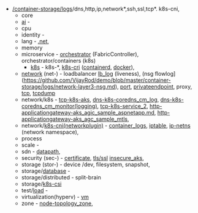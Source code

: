 - [/container-storage/logs](/container-storage/logs)/dns,http,ip,network*,ssh,ssl,tcp*. k8s-cni,
  - core 
  - [ai](https://github.com/VijayRod/demo/blob/master/ai/ai.md) -
  - cpu
  - identity -
  - lang - [.net](https://github.com/VijayRod/demo/blob/master/container-storage/logs/lang-dotnet(.net).md),
  - memory
  - microservice - [orchestrator](https://github.com/VijayRod/demo/blob/master/container-storage/logs/microservice-orchestrator.md) (FabricController), orchestrator/containers (k8s)
    - [k8s](https://github.com/VijayRod/demo/blob/master/container-storage/logs/k8s.md) - k8s-*, [k8s-cri](https://github.com/VijayRod/demo/blob/master/container-storage/logs/k8s-cri(ContainerRuntimeInterface).md) ([containerd](https://github.com/VijayRod/demo/blob/master/container-storage/logs/k8s-cri-containerd.md), [docker](https://github.com/VijayRod/demo/blob/master/container-storage/logs/k8s-cri-docker.md)),
  - [network](https://github.com/VijayRod/demo/blob/master/container-storage/logs/network-os_linux.md) (net-) - loadbalancer [lb_log](https://github.com/VijayRod/demo/blob/master/container-storage/logs/network-layer4-lb_log.md) (liveness), (nsg flowlog](https://github.com/VijayRod/demo/blob/master/container-storage/logs/network-layer3-nsg.md), [port](https://github.com/VijayRod/demo/blob/master/container-storage/logs/network-layer3-ip_port.md), [privateendpoint](https://github.com/VijayRod/demo/blob/master/container-storage/logs/network-layer3-ip_privateendpoint.md), proxy, [tcp](https://github.com/VijayRod/demo/blob/master/container-storage/logs/network-layer4-tcp.md), [tcpdump](https://github.com/VijayRod/demo/blob/master/container-storage/logs/bpf-network-tcpdump.md)
  - network/k8s - [tcp-k8s-aks](/container-storage/logs/tcp-k8s-aks.md), [dns-k8s-coredns_cm_log](/container-storage/logs/dns-k8s-coredns_cm_log.md), [dns-k8s-coredns_cm_monitor(logging)](/container-storage/logs/dns-k8s-coredns_cm_monitor(logging).md), [tcp-k8s-service_2](/container-storage/logs/tcp-k8s-service_2.md), [http-applicationgateway-aks_agic_sample_aspnetapp.md](/container-storage/logs/http-applicationgateway-aks_agic_sample_aspnetapp.md), [http-applicationgateway-aks_agc_sample_mtls](/container-storage/logs/http-applicationgateway-aks_agc_sample_mtls.md),
  - network/[k8s-cni(networkplugin)](https://github.com/VijayRod/demo/blob/master/container-storage/logs/k8s-cni(networkplugin).md) - [container_logs](https://github.com/VijayRod/demo/blob/master/container-storage/logs/k8s-pod_container_logs.md), [iptable](https://github.com/VijayRod/demo/blob/master/container-storage/logs/ip-iptables.md), [ip-netns](https://github.com/VijayRod/demo/blob/master/container-storage/logs/ip-netns.md) (network namespace),
  - process 
  - scale -
  - sdn - [datapath](https://github.com/VijayRod/demo/blob/master/container-storage/logs/sdn-datapath.md),
  - security (sec-) - [certificate](https://github.com/VijayRod/demo/blob/master/container-storage/logs/k8s-csr-certificate.md), [tls/ssl](https://github.com/VijayRod/demo/blob/master/container-storage/logs/tls(https)(ssl).md) [insecure_aks](https://github.com/VijayRod/demo/blob/master/container-storage/logs/tls-ssl-insecure_aks.md),
  - storage (stor-) - device /dev, filesystem, snapshot,
  - storage/[database](https://github.com/VijayRod/demo/blob/master/container-storage/logs/db(database).md) -
  - storage/distributed - split-brain
  - storage/[k8s-csi](https://github.com/VijayRod/demo/blob/master/container-storage/logs/k8s-csi.md)
  - test/[load](https://github.com/VijayRod/demo/blob/master/container-storage/logs/http-test-load.md) - 
  - virtualization(hyperv) - [vm](https://github.com/VijayRod/demo/blob/master/container-storage/logs/az-virtualmachine(vm).md)
  - zone - [node-topology_zone](https://github.com/VijayRod/demo/blob/master/container-storage/logs/k8s-node-topology_zone.md),



